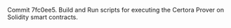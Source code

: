 Commit 7fc0ee5.                    Build and Run scripts for executing the Certora Prover on Solidity smart contracts.
